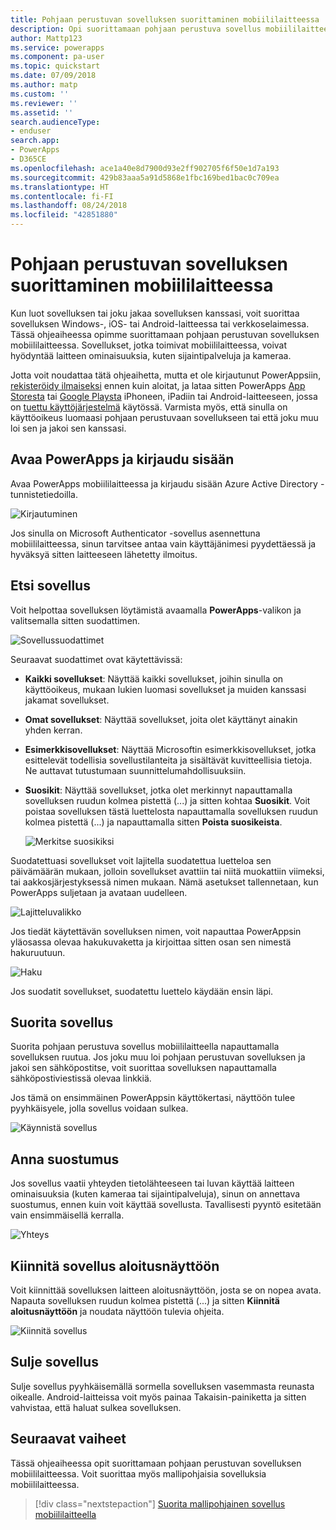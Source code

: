 ```yaml
---
title: Pohjaan perustuvan sovelluksen suorittaminen mobiililaitteessa | Microsoft Docs
description: Opi suorittamaan pohjaan perustuva sovellus mobiililaitteessa.
author: Mattp123
ms.service: powerapps
ms.component: pa-user
ms.topic: quickstart
ms.date: 07/09/2018
ms.author: matp
ms.custom: ''
ms.reviewer: ''
ms.assetid: ''
search.audienceType:
- enduser
search.app:
- PowerApps
- D365CE
ms.openlocfilehash: ace1a40e8d7900d93e2ff902705f6f50e1d7a193
ms.sourcegitcommit: 429b83aaa5a91d5868e1fbc169bed1bac0c709ea
ms.translationtype: HT
ms.contentlocale: fi-FI
ms.lasthandoff: 08/24/2018
ms.locfileid: "42851880"
---
```

# <a name="run-a-canvas-app-on-a-mobile-device"></a>Pohjaan perustuvan sovelluksen suorittaminen mobiililaitteessa
Kun luot sovelluksen tai joku jakaa sovelluksen kanssasi, voit suorittaa sovelluksen Windows-, iOS- tai Android-laitteessa tai verkkoselaimessa. Tässä ohjeaiheessa opimme suorittamaan pohjaan perustuvan sovelluksen mobiililaitteessa. Sovellukset, jotka toimivat mobiililaitteessa, voivat hyödyntää laitteen ominaisuuksia, kuten sijaintipalveluja ja kameraa.

Jotta voit noudattaa tätä ohjeaihetta, mutta et ole kirjautunut PowerAppsiin, [rekisteröidy ilmaiseksi](https://web.powerapps.com/signup?redirect=marketing&email=) ennen kuin aloitat, ja lataa sitten PowerApps [App Storesta](https://itunes.apple.com/app/powerapps/id1047318566?mt=8) tai [Google Playsta](https://play.google.com/store/apps/details?id=com.microsoft.msapps) iPhoneen, iPadiin tai Android-laitteeseen, jossa on [tuettu käyttöjärjestelmä](../maker/canvas-apps/limits-and-config.md) käytössä. Varmista myös, että sinulla on käyttöoikeus luomaasi pohjaan perustuvaan sovellukseen tai että joku muu loi sen ja jakoi sen kanssasi.

## <a name="open-powerapps-and-sign-in"></a>Avaa PowerApps ja kirjaudu sisään
Avaa PowerApps mobiililaitteessa ja kirjaudu sisään Azure Active Directory -tunnistetiedoilla.

![Kirjautuminen](./media/run-app-client/run-client-login.png)

Jos sinulla on Microsoft Authenticator -sovellus asennettuna mobiililaitteessa, sinun tarvitsee antaa vain käyttäjänimesi pyydettäessä ja hyväksyä sitten laitteeseen lähetetty ilmoitus.

## <a name="find-the-app"></a>Etsi sovellus
Voit helpottaa sovelluksen löytämistä avaamalla **PowerApps**-valikon ja valitsemalla sitten suodattimen.

![Sovellussuodattimet](./media/run-app-client/filter-menu.png)

Seuraavat suodattimet ovat käytettävissä:

* **Kaikki sovellukset**: Näyttää kaikki sovellukset, joihin sinulla on käyttöoikeus, mukaan lukien luomasi sovellukset ja muiden kanssasi jakamat sovellukset.

* **Omat sovellukset**: Näyttää sovellukset, joita olet käyttänyt ainakin yhden kerran.

* **Esimerkkisovellukset**: Näyttää Microsoftin esimerkkisovellukset, jotka esittelevät todellisia sovellustilanteita ja sisältävät kuvitteellisia tietoja. Ne auttavat tutustumaan suunnittelumahdollisuuksiin.

* **Suosikit**: Näyttää sovellukset, jotka olet merkinnyt napauttamalla sovelluksen ruudun kolmea pistettä (...) ja sitten kohtaa **Suosikit**. Voit poistaa sovelluksen tästä luettelosta napauttamalla sovelluksen ruudun kolmea pistettä (...) ja napauttamalla sitten **Poista suosikeista**.

    ![Merkitse suosikiksi](./media/run-app-client/favorite.png)

Suodatettuasi sovellukset voit lajitella suodatettua luetteloa sen päivämäärän mukaan, jolloin sovellukset avattiin tai niitä muokattiin viimeksi, tai aakkosjärjestyksessä nimen mukaan. Nämä asetukset tallennetaan, kun PowerApps suljetaan ja avataan uudelleen.

![Lajitteluvalikko](./media/run-app-client/sort-menu.png)

Jos tiedät käytettävän sovelluksen nimen, voit napauttaa PowerAppsin yläosassa olevaa hakukuvaketta ja kirjoittaa sitten osan sen nimestä hakuruutuun.

![Haku](./media/run-app-client/search.png)

Jos suodatit sovellukset, suodatettu luettelo käydään ensin läpi.

## <a name="run-an-app"></a>Suorita sovellus
Suorita pohjaan perustuva sovellus mobiililaitteella napauttamalla sovelluksen ruutua. Jos joku muu loi pohjaan perustuvan sovelluksen ja jakoi sen sähköpostitse, voit suorittaa sovelluksen napauttamalla sähköpostiviestissä olevaa linkkiä.

Jos tämä on ensimmäinen PowerAppsin käyttökertasi, näyttöön tulee pyyhkäisyele, jolla sovellus voidaan sulkea.

![Käynnistä sovellus](./media/run-app-client/run-client-app.png)

## <a name="give-consent"></a>Anna suostumus
Jos sovellus vaatii yhteyden tietolähteeseen tai luvan käyttää laitteen ominaisuuksia (kuten kameraa tai sijaintipalveluja), sinun on annettava suostumus, ennen kuin voit käyttää sovellusta. Tavallisesti pyyntö esitetään vain ensimmäisellä kerralla.

![Yhteys](./media/run-app-client/app-connection.png)

## <a name="pin-an-app-to-the-home-screen"></a>Kiinnitä sovellus aloitusnäyttöön
Voit kiinnittää sovelluksen laitteen aloitusnäyttöön, josta se on nopea avata. Napauta sovelluksen ruudun kolmea pistettä (...) ja sitten **Kiinnitä aloitusnäyttöön** ja noudata näyttöön tulevia ohjeita.

![Kiinnitä sovellus](./media/run-app-client/run-client-pin.png)

## <a name="close-an-app"></a>Sulje sovellus
Sulje sovellus pyyhkäisemällä sormella sovelluksen vasemmasta reunasta oikealle. Android-laitteissa voit myös painaa Takaisin-painiketta ja sitten vahvistaa, että haluat sulkea sovelluksen.

## <a name="next-steps"></a>Seuraavat vaiheet
Tässä ohjeaiheessa opit suorittamaan pohjaan perustuvan sovelluksen mobiililaitteessa. Voit suorittaa myös mallipohjaisia sovelluksia mobiililaitteessa.

> [!div class="nextstepaction"]
> [Suorita mallipohjainen sovellus mobiililaitteella](run-app-client-model-driven.md)

